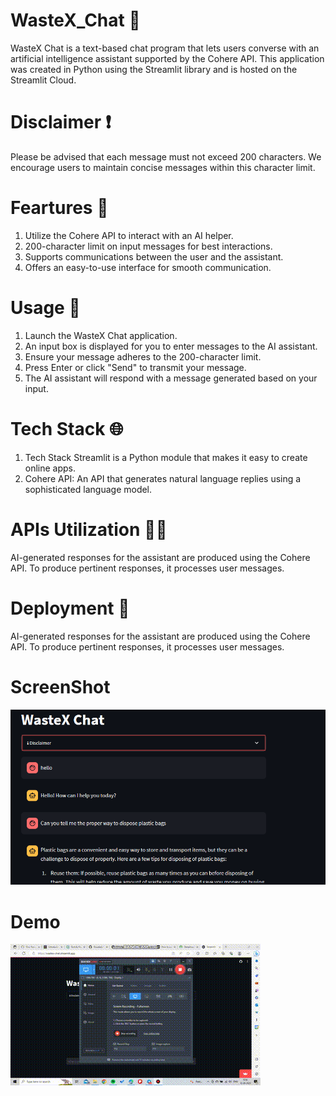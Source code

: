 # WasteX_Chat 💬 
WasteX Chat is a text-based chat program that lets users converse with an artificial intelligence assistant supported by the Cohere API. This application was created in Python using the Streamlit library and is hosted on the Streamlit Cloud.
# Disclaimer ❗ 
Please be advised that each message must not exceed 200 characters. We encourage users to maintain concise messages within this character limit.
# Feartures 📱
1. Utilize the Cohere API to interact with an AI helper.
2. 200-character limit on input messages for best interactions.
3. Supports communications between the user and the assistant.
4. Offers an easy-to-use interface for smooth communication.
# Usage 🧵
1. Launch the WasteX Chat application.
2. An input box is displayed for you to enter messages to the AI assistant.
3. Ensure your message adheres to the 200-character limit.
4. Press Enter or click "Send" to transmit your message.
5. The AI assistant will respond with a message generated based on your input.
# Tech Stack 🌐
1. Tech Stack Streamlit is a Python module that makes it easy to create online apps.
2. Cohere API: An API that generates natural language replies using a sophisticated language model.
# APIs Utilization 👨‍💻
AI-generated responses for the assistant are produced using the Cohere API. To produce pertinent responses, it processes user messages.
# Deployment 🚀
AI-generated responses for the assistant are produced using the Cohere API. To produce pertinent responses, it processes user messages.
# ScreenShot
![Images](Images/WasteX_ScreenShot.PNG)
# Demo
![Video](Demo_Video/demo.gif)

